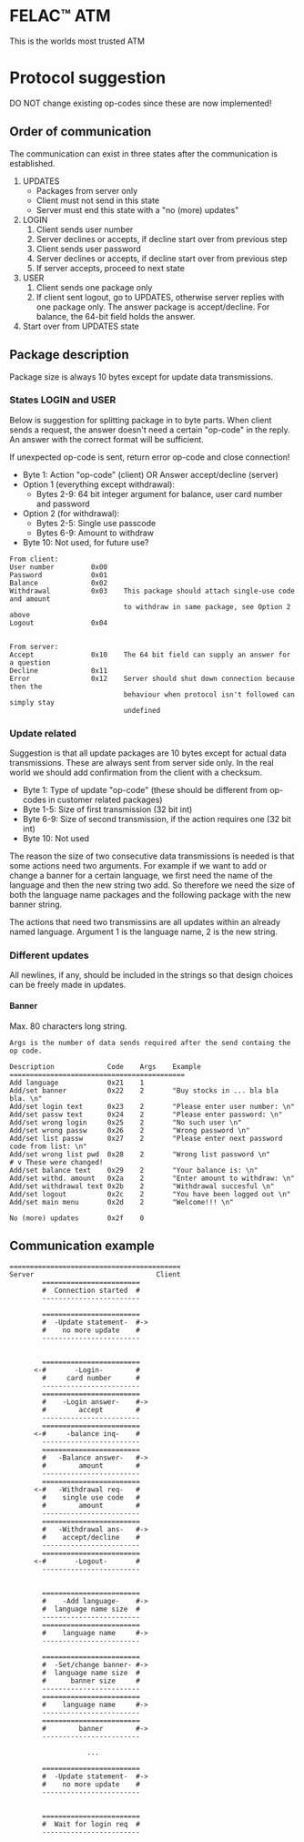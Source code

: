 # FELAC™ ATM
This is the worlds most trusted ATM

# Protocol suggestion
DO NOT change existing op-codes since these are now implemented!

## Order of communication
The communication can exist in three states after the communication
is established.

1. UPDATES
    * Packages from server only
    * Client must not send in this state
    * Server must end this state with a "no (more) updates"
2. LOGIN
    1. Client sends user number
    2. Server declines or accepts, if decline start over from previous step  
    3. Client sends user password
    4. Server declines or accepts, if decline start over from previous step
    5. If server accepts, proceed to next state
3. USER
    1. Client sends one package only
    2. If client sent logout, go to UPDATES, otherwise server replies with 
    one package only. The answer package is accept/decline. For balance,
    the 64-bit field holds the answer.
4. Start over from UPDATES state

## Package description
Package size is always 10 bytes except for update data
transmissions.
### States LOGIN and USER
Below is suggestion for splitting package in to byte parts.
When client sends a request, the answer doesn't need a certain
"op-code" in the reply. An answer with the correct format will
be sufficient.

If unexpected op-code is sent, return error op-code and close connection!

- Byte 1: Action "op-code" (client) OR Answer accept/decline (server)
- Option 1 (everything except withdrawal):
    * Bytes 2-9: 64 bit integer argument for balance, user card number and password
- Option 2 (for withdrawal):
    * Bytes 2-5: Single use passcode
    * Bytes 6-9: Amount to withdraw
- Byte 10: Not used, for future use?


<!-- -->
    From client:
    User number         0x00
    Password            0x01
    Balance             0x02
    Withdrawal          0x03    This package should attach single-use code and amount
                                to withdraw in same package, see Option 2 above
    Logout              0x04
 
 
    From server:
    Accept              0x10    The 64 bit field can supply an answer for a question
    Decline             0x11
    Error               0x12    Server should shut down connection because then the 
                                behaviour when protocol isn't followed can simply stay 
                                undefined

### Update related
Suggestion is that all update packages are 10 bytes except for actual
data transmissions. These are always sent from server side only. In 
the real world we should add confirmation from the client with a
checksum.

- Byte 1: Type of update "op-code" (these should be different from op-codes 
          in customer related packages)
- Byte 1-5: Size of first transmission (32 bit int)
- Byte 6-9: Size of second transmission, if the action requires one (32 bit int)
- Byte 10: Not used

The reason the size of two consecutive data transmissions is needed 
is that some actions need two arguments. For example if we want to 
add or change a banner for a certain language, we first need the name
of the language and then the new string two add. So therefore we need
the size of both the language name packages and the following package
with the new banner string.

The actions that need two transmissins are all updates within an already
named language. Argument 1 is the language name, 2 is the new string.

### Different updates
All newlines, if any, should be included in the strings so that design choices
can be freely made in updates.
#### Banner
Max. 80 characters long string.


<!---->
    Args is the number of data sends required after the send containg the 
    op code.

    Description             Code    Args    Example
    ===========================================
    Add language            0x21    1     
    Add/set banner          0x22    2       "Buy stocks in ... bla bla bla. \n"
    Add/set login text      0x23    2       "Please enter user number: \n"
    Add/set passw text      0x24    2       "Please enter password: \n"
    Add/set wrong login     0x25    2       "No such user \n"
    Add/set wrong passw     0x26    2       "Wrong password \n"
    Add/set list passw      0x27    2       "Please enter next password code from list: \n"
    Add/set wrong list pwd  0x28    2       "Wrong list password \n"      # v These were changed!
    Add/set balance text    0x29    2       "Your balance is: \n"
    Add/set withd. amount   0x2a    2       "Enter amount to withdraw: \n"
    Add/set withdrawal text 0x2b    2       "Withdrawal succesful \n"
    Add/set logout          0x2c    2       "You have been logged out \n"
    Add/set main menu       0x2d    2       "Welcome!!! \n"

    No (more) updates       0x2f    0


## Communication example
    ==========================================
    Server                              Client
            ========================
            #  Connection started  #
            ------------------------

            ========================
            #  -Update statement-  #->
            #    no more update    #
            ------------------------

            
            ========================
          <-#       -Login-        #
            #     card number      #
            ------------------------
            ========================
            #    -Login answer-    #->
            #        accept        #
            ------------------------
            ========================
          <-#     -balance inq-    #
            ------------------------
            ========================
            #   -Balance answer-   #->
            #        amount        #
            ------------------------
            ========================
          <-#   -Withdrawal req-   #
            #    single use code   #
            #        amount        #
            ------------------------
            ========================
            #   -Withdrawal ans-   #->
            #    accept/decline    #
            ------------------------
            ========================
          <-#       -Logout-       #
            ------------------------
            
            
            ========================
            #    -Add language-    #->
            #  language name size  #
            ------------------------
            ========================
            #    language name     #->
            ------------------------
            
            ========================
            #  -Set/change banner- #->
            #  language name size  #
            #      banner size     # 
            ------------------------
            ========================
            #    language name     #->
            ------------------------
            ========================
            #        banner        #->
            ------------------------

                       ...

            ========================
            #  -Update statement-  #->
            #    no more update    #
            ------------------------


            ========================
            #  Wait for login req  #
            ------------------------



